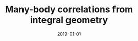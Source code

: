 ---
title: "Many-body correlations from integral geometry"
collection: publications
permalink: /publication/2019-01-01-Many-body-correlations-from-integral-geometry
date: 2019-01-01
venue: 'Phys. Rev. E.'
paperurl: 'https://journals.aps.org/pre/abstract/10.1103/PhysRevE.100.062126'
citation: '<b>JFR</b>, F. Turci, R. Roth, and C. P. Royall, &quot;Many-body correlations from integral geometry&quot;, Phys. Rev. E (2019).'
---